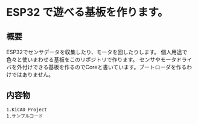 # ESP32 で遊べる基板を作ります。
## 概要
ESP32でセンサデータを収集したり、モータを回したりします。
個人用途で色々と使いまわせる基板をこのリポジトリで作ります。
センサやモータドライバを外付けできる基板を作るのでCoreと書いています。ブートローダを作るわけではありません。

## 内容物
    1.KiCAD Project
    1.サンプルコード


